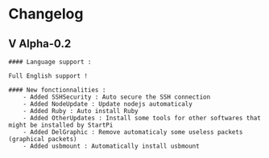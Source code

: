 # Changelog

## V Alpha-0.2

    #### Language support :

    Full English support !

    #### New fonctionnalities :
        - Added SSHSecurity : Auto secure the SSH connection
        - Added NodeUpdate : Update nodejs automaticaly
        - Added Ruby : Auto install Ruby
        - Added OtherUpdates : Install some tools for other softwares that might be installed by StartPi
        - Added DelGraphic : Remove automaticaly some useless packets (graphical packets)
        - Added usbmount : Automatically install usbmount

